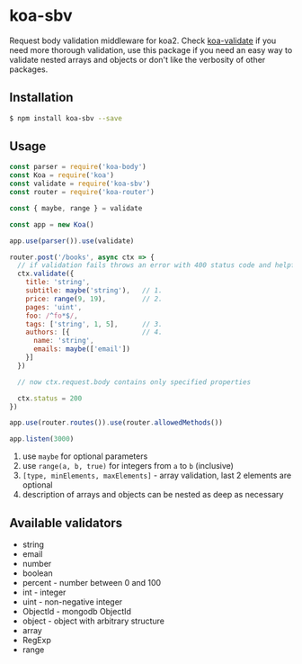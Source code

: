 # koa-sbv
Request body validation middleware for koa2. Check [koa-validate](https://github.com/RocksonZeta/koa-validate) if you need more thorough validation, use this package if you need an easy way to validate nested arrays and objects or don't like the verbosity of other packages.


## Installation
```bash
$ npm install koa-sbv --save
```

## Usage
```javascript
const parser = require('koa-body')
const Koa = require('koa')
const validate = require('koa-sbv')
const router = require('koa-router')

const { maybe, range } = validate

const app = new Koa()

app.use(parser()).use(validate)

router.post('/books', async ctx => {
  // if validation fails throws an error with 400 status code and helpful message
  ctx.validate({
    title: 'string',
    subtitle: maybe('string'),   // 1.
    price: range(9, 19),         // 2.
    pages: 'uint',
    foo: /^fo*$/,
    tags: ['string', 1, 5],      // 3.
    authors: [{                  // 4.
      name: 'string',
      emails: maybe(['email'])
    }]
  })

  // now ctx.request.body contains only specified properties

  ctx.status = 200
})

app.use(router.routes()).use(router.allowedMethods())

app.listen(3000)
```

1. use `maybe` for optional parameters
2. use `range(a, b, true)` for integers from `a` to `b` (inclusive)
3. `[type, minElements, maxElements]` - array validation, last 2 elements are optional
4. description of arrays and objects can be nested as deep as necessary

## Available validators
* string
* email
* number
* boolean
* percent - number between 0 and 100
* int - integer
* uint - non-negative integer
* ObjectId - mongodb ObjectId
* object - object with arbitrary structure
* array
* RegExp
* range
